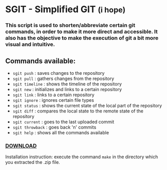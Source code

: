 # SGIT - Simplified GIT <small>(i hope)</small>

### This script is used to shorten/abbreviate certain git commands, in order to make it more direct and accessible. It also has the objective to make the execution of git a bit more visual and intuitive.

## Commands available:

- `sgit push` : saves changes to the repository
- `sgit pull` : gathers changes from the repository
- `sgit timeline` : shows the timeline of the repository
- `sgit new` : initializes and links to a certain repository
- `sgit link` : links to a certain repository
- `sgit ignore` : ignores certain file types
- `sgit status` : shows the current state of the local part of the repository
- `sgit diff` : compares the local state to the remote state of the repository
- `sgit current` : goes to the last uploaded commit
- `sgit throwback` : goes back 'n' commits
- `sgit help` : shows all the commands available

### <a href="https://github.com/perezjquim/sgit/archive/master.zip"> DOWNLOAD </a>

Installation instruction: execute the command `make` in the directory which you extracted the .zip file.
